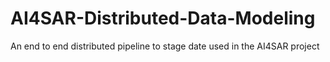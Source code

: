 # AI4SAR-Distributed-Data-Modeling
An end to end distributed pipeline to stage date used in the AI4SAR project
